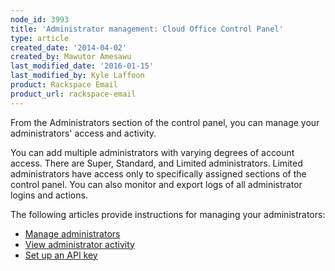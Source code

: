 ```yaml
---
node_id: 3993
title: 'Administrator management: Cloud Office Control Panel'
type: article
created_date: '2014-04-02'
created_by: Mawutor Amesawu
last_modified_date: '2016-01-15'
last_modified_by: Kyle Laffoon
product: Rackspace Email
product_url: rackspace-email
---
```


From the Administrators section of the control panel, you can manage your administrators' access and activity.

You can add multiple administrators with varying degrees of account access. There are Super, Standard, and Limited administrators. Limited administrators have access only to specifically assigned sections of the control panel. You can also monitor and export logs of all administrator logins and actions.

The following articles provide instructions for managing your administrators:

- [Manage administrators](/how-to/manage-email-administrators-with-the-cloud-office-control-panel)
- [View administrator activity](/how-to/view-administrator-activity-in-the-cloud-office-control-panel)
- [Set up an API key](/how-to/set-up-an-api-key-cloud-office-control-panel)
